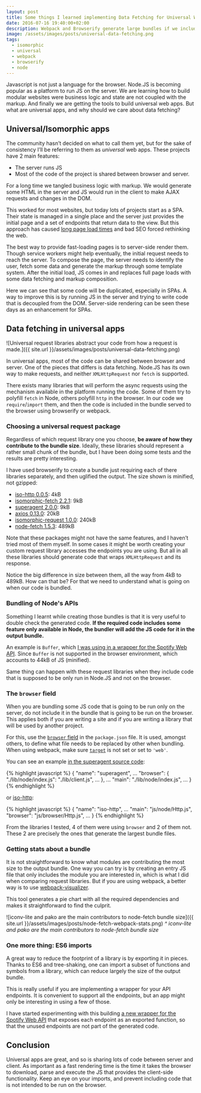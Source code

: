 ```yaml
---
layout: post
title: Some things I learned implementing Data Fetching for Universal Web Apps
date: 2016-07-16 19:40:00+02:00
description: Webpack and Browserify generate large bundles if we include Node.JS code to be run on the browser. In this post you will learn how to prevent this issue.
image: /assets/images/posts/universal-data-fetching.png
tags:
  - isomorphic
  - universal
  - webpack
  - browserify
  - node
---
```


Javascript is not just a language for the browser. Node.JS is becoming popular as a platform to run JS on the server. We are learning how to build modular websites were business logic and state are not coupled with the markup. And finally we are getting the tools to build universal web apps. But what are universal apps, and why should we care about data fetching?

## Universal/Isomorphic apps

The community hasn’t decided on what to call them yet, but for the sake of consistency I’ll be referring to them as _universal_ web apps. These projects have 2 main features:

- The server runs JS
- Most of the code of the project is shared between browser and server.

For a long time we tangled business logic with markup. We would generate some HTML in the server and JS would run in the client to make AJAX requests and changes in the DOM.

This worked for most websites, but today lots of projects start as a SPA. Their state is managed in a single place and the server just provides the initial page and a set of endpoints that return data to the view. But this approach has caused [long page load times](https://blog.twitter.com/2012/improving-performance-on-twittercom) and bad SEO forced rethinking the web.

The best way to provide fast-loading pages is to server-side render them. Though service workers might help eventually, the initial request needs to reach the server. To compose the page, the server needs to identify the user, fetch some data and generate the markup through some template system. After the initial load, JS comes in and replaces full page loads with some data fetching and markup composition.

Here we can see that some code will be duplicated, especially in SPAs. A way to improve this is by running JS in the server and trying to write code that is decoupled from the DOM. Server-side rendering can be seen these days as an enhancement for SPAs.

## Data fetching in universal apps

![Universal request libraries abstract your code from how a request is made.]({{ site.url }}/assets/images/posts/universal-data-fetching.png)

In universal apps, most of the code can be shared between browser and server. One of the pieces that differs is data fetching. Node.JS has its own way to make requests, and neither `XMLHttpRequest` nor `fetch` is supported.

There exists many libraries that will perform the async requests using the mechanism available in the platform running the code. Some of them try to polyfill `fetch` in Node, others polyfill `http` in the browser. In our code we `require`/`import` them, and then the code is included in the bundle served to the browser using browserify or webpack.

### Choosing a universal request package

Regardless of which request library one you choose, **be aware of how they contribute to the bundle size**. Ideally, these libraries should represent a rather small chunk of the bundle, but I have been doing some tests and the results are pretty interesting.

I have used browserify to create a bundle just requiring each of there libraries separately, and then uglified the output. The size shown is minified, not gzipped:

- [iso-http 0.0.5](https://github.com/jedmao/iso-http): 4kB
- [isomorphic-fetch 2.2.1](https://github.com/matthew-andrews/isomorphic-fetch): 9kB
- [superagent 2.0.0](https://github.com/visionmedia/superagent): 9kB
- [axios 0.13.0](https://github.com/mzabriskie/axios): 20kB
- [isomorphic-request 1.0.0](https://registry.npmjs.org/isomorphic-request): 240kB
- [node-fetch 1.5.3](https://github.com/bitinn/node-fetch): 489kB

Note that these packages might not have the same features, and I haven’t tried most of them myself. In some cases it might be worth creating your custom request library accesses the endpoints you are using. But all in all these libraries should generate code that wraps `XMLHttpRequest` and its response.

Notice the big difference in size between them, all the way from 4kB to 489kB. How can that be? For that we need to understand what is going on when our code is bundled.

### Bundling of Node's APIs

Something I learnt while creating those bundles is that it is very useful to double check the generated code. **If the required code includes some feature only available in Node, the bundler will add the JS code for it in the output bundle.**

An example is `Buffer`, which [I was using in a wrapper for the Spotify Web API](https://github.com/thelinmichael/spotify-web-api-node/blob/cf9b5834b828b38b659afd82fb85ae742d5ea0eb/src/spotify-web-api.js#L1241). Since `Buffer` is not supported in the browser environment, which accounts to 44kB of JS (minified).

Same thing can happen with these request libraries when they include code that is supposed to be only run in Node.JS and not on the browser.

### The `browser` field

When you are bundling some JS code that is going to be run only on the server, do not include it in the bundle that is going to be run on the browser. This applies both if you are writing a site and if you are writing a library that will be used by another project.

For this, use the [`browser` field](https://github.com/defunctzombie/package-browser-field-spec) in the `package.json` file. It is used, amongst others, to define what file needs to be replaced by other when bundling. When using webpack, make sure [`target`](https://webpack.github.io/docs/configuration.html#target) is not set or set to `'web'`.

You can see an example [in the superagent source code](https://github.com/visionmedia/superagent/blob/83892f35fe15676a4567a0eb51eecd096939ad36/package.json#L54):

{% highlight javascript %}
{
  "name": "superagent",
  ...
  "browser": {
    "./lib/node/index.js": "./lib/client.js",
    ...
  },
  ...
  "main": "./lib/node/index.js",
  ...
}
{% endhighlight %}

or [iso-http](https://github.com/jedmao/iso-http/blob/33870ab0ee79d93e73ad55d787c99c5f5e07f936/package.json#L6):

{% highlight javascript %}
{
  "name": "iso-http",
  ...
  "main": "js/node/Http.js",
  "browser": "js/browser/Http.js",
  ...
}
{% endhighlight %}

From the libraries I tested, 4 of them were using `browser` and 2 of them not. These 2 are precisely the ones that generate the largest bundle files.

### Getting stats about a bundle

It is not straightforward to know what modules are contributing the most size to the output bundle. One way you can try is by creating an entry JS file that only includes the module you are interested in, which is what I did when comparing request libraries. But if you are using webpack, a better way is to use [webpack-visualizer](https://github.com/chrisbateman/webpack-visualizer).

This tool generates a pie chart with all the required dependencies and makes it straightforward to find the culprit.

![iconv-lite and pako are the main contributors to node-fetch bundle size]({{ site.url }}/assets/images/posts/node-fetch-webpack-stats.png)
_^ iconv-lite and pako are the main contributors to node-fetch bundle size_

### One more thing: ES6 imports

A great way to reduce the footprint of a library is by exporting it in pieces. Thanks to ES6 and tree-shaking, one can import a subset of functions and symbols from a library, which can reduce largely the size of the output bundle.

This is really useful if you are implementing a wrapper for your API endpoints. It is convenient to support all the endpoints, but an app might only be interesting in using a few of those.

I have started experimenting with this building [a new wrapper for the Spotify Web API](https://github.com/JMPerez/spotify-web-api-js-poc) that exposes each endpoint as an exported function, so that the unused endpoints are not part of the generated code.

## Conclusion

Universal apps are great, and so is sharing lots of code between server and client. As important as a fast rendering time is the time it takes the browser to download, parse and execute the JS that provides the client-side functionality. Keep an eye on your imports, and prevent including code that is not intended to be run on the browser.
